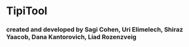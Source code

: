 # TipiTool

### created and developed by Sagi Cohen, Uri Elimelech, Shiraz Yaacob, Dana Kantorovich, Liad Rozenzveig